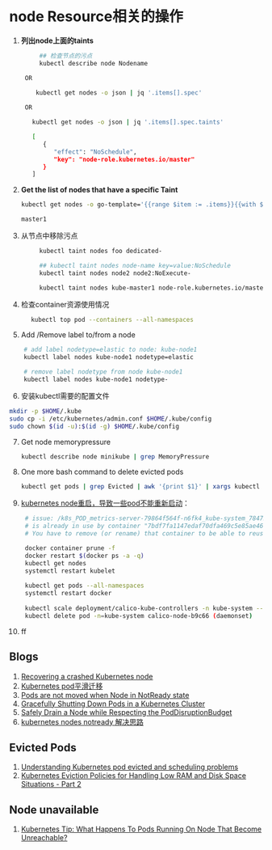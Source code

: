 # node Resource相关的操作

1. **列出node上面的taints**
   ```bash
        ## 检查节点的污点
        kubectl describe node Nodename

    OR
       
       kubectl get nodes -o json | jq '.items[].spec'

    OR

      kubectl get nodes -o json | jq '.items[].spec.taints'

      [
         {
            "effect": "NoSchedule",
            "key": "node-role.kubernetes.io/master"
         }
      ]

   ```
2. **Get the list of nodes that have a specific Taint**
   ```bash
   kubectl get nodes -o go-template='{{range $item := .items}}{{with $nodename := $item.metadata.name}}{{range $taint := $item.spec.taints}}{{if and (eq $taint.key "node-role.kubernetes.io/master") (eq $taint.effect "NoSchedule")}}{{printf "%s\n" $nodename}}{{end}}{{end}}{{end}}{{end}}'

   master1
   ```
3. 从节点中移除污点
   ```bash
        kubectl taint nodes foo dedicated-

        ## kubectl taint nodes node-name key=value:NoSchedule
        kubectl taint nodes node2 node2:NoExecute-

        kubectl taint nodes kube-master1 node-role.kubernetes.io/master:NoSchedule-
   ```
4. 检查container资源使用情况
```bash
      kubectl top pod --containers --all-namespaces
```
5. Add /Remove label to/from a node
```bash
    # add label nodetype=elastic to node: kube-node1
    kubectl label nodes kube-node1 nodetype=elastic

    # remove label nodetype from node kube-node1
    kubectl label nodes kube-node1 nodetype-
```
6. 安装kubectl需要的配置文件
```bash
mkdir -p $HOME/.kube
sudo cp -i /etc/kubernetes/admin.conf $HOME/.kube/config
sudo chown $(id -u):$(id -g) $HOME/.kube/config
```
7. Get node memorypressure
   ```bash
   kubectl describe node minikube | grep MemoryPressure
   ```
8. One more bash command to delete evicted pods
   ```bash
   kubectl get pods | grep Evicted | awk '{print $1}' | xargs kubectl delete pod
   ```
9. [kubernetes node重启，导致一些pod不能重新启动](https://stackoverflow.com/questions/33671449/how-to-restart-kubernetes-nodes)：
   ```bash
    # issue: /k8s_POD_metrics-server-79864f564f-n6fk4_kube-system_784756e6-2766-4761-b195-0a7c79ba1723_2" 
    # is already in use by container "7bdf7fa1147edaf70dfa469c5e85ae466a575cc3cdc6767e9c4252a5e990e35a". 
    # You have to remove (or rename) that container to be able to reuse that name

    docker container prune -f
    docker restart $(docker ps -a -q)
    kubectl get nodes
    systemctl restart kubelet
    
    kubectl get pods --all-namespaces
    systemctl restart docker
    
    kubectl scale deployment/calico-kube-controllers -n kube-system --replicas=1
    kubectl delete pod -n=kube-system calico-node-b9c66 (daemonset)
   ```
10. ff


## Blogs
1. [Recovering a crashed Kubernetes node](https://www.ibm.com/support/knowledgecenter/en/SS6JWS_3.5.0/UG/sc_ug_node_crash_ub.html)
2. [Kubernetes pod平滑迁移](https://www.cnblogs.com/Dev0ps/p/11088810.html)
3. [Pods are not moved when Node in NotReady state](https://github.com/kubernetes/kubernetes/issues/55713)
4. [Gracefully Shutting Down Pods in a Kubernetes Cluster](https://blog.gruntwork.io/gracefully-shutting-down-pods-in-a-kubernetes-cluster-328aecec90d)
5. [Safely Drain a Node while Respecting the PodDisruptionBudget](https://kubernetes.io/docs/tasks/administer-cluster/safely-drain-node/)
6. [kubernetes nodes notready 解决思路](https://blog.csdn.net/qq_21816375/article/details/80222689)

## Evicted Pods
1. [Understanding Kubernetes pod evicted and scheduling problems](https://sysdig.com/blog/kubernetes-pod-evicted/)
2. [Kubernetes Eviction Policies for Handling Low RAM and Disk Space Situations - Part 2](https://medium.com/@Alibaba_Cloud/kubernetes-eviction-policies-for-handling-low-ram-and-disk-space-situations-part-2-d63596aec9d2)

## Node unavailable
1. [Kubernetes Tip: What Happens To Pods Running On Node That Become Unreachable?](https://medium.com/tailwinds-navigator/kubernetes-tip-what-happens-to-pods-running-on-node-that-become-unreachable-3d409f734e5d)
